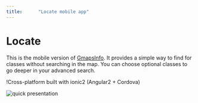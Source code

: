 ```yaml
---
title:      "Locate mobile app"
---
```


# Locate

This is the mobile version of [GmapsInfo](https://exced.github.io/gmaps-info). It provides a simple way to 
find for classes without searching in the map. You can choose optional classes to go deeper in your advanced search.

!Cross-platform built with ionic2 (Angular2 + Cordova)

![quick presentation](/img/2017-05-22-locate/Locate.gif)

